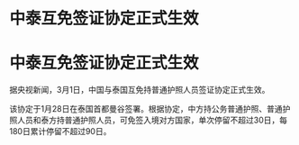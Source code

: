 # 中泰互免签证协定正式生效

# 中泰互免签证协定正式生效

据央视新闻，3月1日，中国与泰国互免持普通护照人员签证协定正式生效。

该协定于1月28日在泰国首都曼谷签署。根据协定，中方持公务普通护照、普通护照人员和泰方持普通护照人员，可免签入境对方国家，单次停留不超过30日，每180日累计停留不超过90日。

